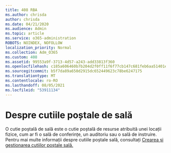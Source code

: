 ```yaml
---
title: 408 RBA
ms.author: chrisda
author: chrisda
ms.date: 04/21/2020
ms.audience: Admin
ms.topic: article
ms.service: o365-administration
ROBOTS: NOINDEX, NOFOLLOW
localization_priority: Normal
ms.collection: Adm_O365
ms.custom: 408
ms.assetid: 99553a9f-3713-4d57-a243-add33813f360
ms.openlocfilehash: c185a606460b7b204d2f0ff11f6f77cb147c681feb6aa51401e1515ca8017a68
ms.sourcegitcommit: b5f7da89a650d2915dc652449623c78be6247175
ms.translationtype: MT
ms.contentlocale: ro-RO
ms.lasthandoff: 08/05/2021
ms.locfileid: "53911134"
---
```

# <a name="about-room-mailboxes"></a>Despre cutiile poștale de sală

O cutie poștală de sală este o cutie poștală de resurse atribuită unei locații fizice, cum ar fi o sală de conferințe, un auditoriu sau o sală de instruire. Pentru mai multe informații despre cutiile poștale sală, consultați [Crearea și gestionarea cutiilor poștale sală.](https://go.microsoft.com/fwlink/p/?linkid=717533)
